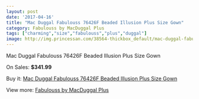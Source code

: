 ```yaml
---
layout: post
date: '2017-04-16'
title: "Mac Duggal Fabulouss 76426F Beaded Illusion Plus Size Gown"
category: Fabulouss by MacDuggal Plus
tags: ["charming","size","fabulouss","plus","duggal"]
image: http://img.princessan.com/38564-thickbox_default/mac-duggal-fabulouss-76426f-beaded-illusion-plus-size-gown.jpg
---
```

Mac Duggal Fabulouss 76426F Beaded Illusion Plus Size Gown

On Sales: **$341.99**
<a href="https://www.princessan.com/en/17841-mac-duggal-fabulouss-76426f-beaded-illusion-plus-size-gown.html"><amp-img layout="responsive" width="600" height="600" src="//img.princessan.com/38564-thickbox_default/mac-duggal-fabulouss-76426f-beaded-illusion-plus-size-gown.jpg" alt="Mac Duggal Fabulouss 76426F Beaded Illusion Plus Size Gown 0" /></a>
<a href="https://www.princessan.com/en/17841-mac-duggal-fabulouss-76426f-beaded-illusion-plus-size-gown.html"><amp-img layout="responsive" width="600" height="600" src="//img.princessan.com/38565-thickbox_default/mac-duggal-fabulouss-76426f-beaded-illusion-plus-size-gown.jpg" alt="Mac Duggal Fabulouss 76426F Beaded Illusion Plus Size Gown 1" /></a>

Buy it: [Mac Duggal Fabulouss 76426F Beaded Illusion Plus Size Gown](https://www.princessan.com/en/17841-mac-duggal-fabulouss-76426f-beaded-illusion-plus-size-gown.html "Mac Duggal Fabulouss 76426F Beaded Illusion Plus Size Gown")

View more: [Fabulouss by MacDuggal Plus](https://www.princessan.com/en/154- "Fabulouss by MacDuggal Plus")